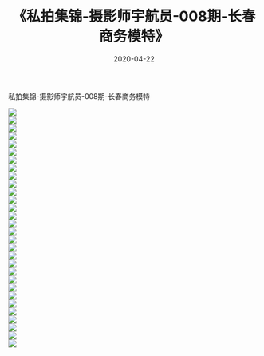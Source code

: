 ﻿---
layout: post
title:  《私拍集锦-摄影师宇航员-008期-长春商务模特》
date:   2020-04-22
img: http://imgx.orgx.ga/漏D/网络美图/2020/私拍集锦-摄影师宇航员-008期-长春商务模特/000.jpg
categories: [美女, 清纯, 唯美]
---

私拍集锦-摄影师宇航员-008期-长春商务模特

  ![](http://imgx.orgx.ga/漏D/网络美图/2020/私拍集锦-摄影师宇航员-008期-长春商务模特/001.jpg) <br> ![](http://imgx.orgx.ga/漏D/网络美图/2020/私拍集锦-摄影师宇航员-008期-长春商务模特/002.jpg) <br> ![](http://imgx.orgx.ga/漏D/网络美图/2020/私拍集锦-摄影师宇航员-008期-长春商务模特/003.jpg) <br> ![](http://imgx.orgx.ga/漏D/网络美图/2020/私拍集锦-摄影师宇航员-008期-长春商务模特/004.jpg) <br> ![](http://imgx.orgx.ga/漏D/网络美图/2020/私拍集锦-摄影师宇航员-008期-长春商务模特/005.jpg) <br> ![](http://imgx.orgx.ga/漏D/网络美图/2020/私拍集锦-摄影师宇航员-008期-长春商务模特/006.jpg) <br> ![](http://imgx.orgx.ga/漏D/网络美图/2020/私拍集锦-摄影师宇航员-008期-长春商务模特/007.jpg) <br> ![](http://imgx.orgx.ga/漏D/网络美图/2020/私拍集锦-摄影师宇航员-008期-长春商务模特/008.jpg) <br> ![](http://imgx.orgx.ga/漏D/网络美图/2020/私拍集锦-摄影师宇航员-008期-长春商务模特/009.jpg) <br> ![](http://imgx.orgx.ga/漏D/网络美图/2020/私拍集锦-摄影师宇航员-008期-长春商务模特/010.jpg) <br> ![](http://imgx.orgx.ga/漏D/网络美图/2020/私拍集锦-摄影师宇航员-008期-长春商务模特/011.jpg) <br> ![](http://imgx.orgx.ga/漏D/网络美图/2020/私拍集锦-摄影师宇航员-008期-长春商务模特/012.jpg) <br> ![](http://imgx.orgx.ga/漏D/网络美图/2020/私拍集锦-摄影师宇航员-008期-长春商务模特/013.jpg) <br> ![](http://imgx.orgx.ga/漏D/网络美图/2020/私拍集锦-摄影师宇航员-008期-长春商务模特/014.jpg) <br> ![](http://imgx.orgx.ga/漏D/网络美图/2020/私拍集锦-摄影师宇航员-008期-长春商务模特/015.jpg) <br> ![](http://imgx.orgx.ga/漏D/网络美图/2020/私拍集锦-摄影师宇航员-008期-长春商务模特/016.jpg) <br> ![](http://imgx.orgx.ga/漏D/网络美图/2020/私拍集锦-摄影师宇航员-008期-长春商务模特/017.jpg) <br> ![](http://imgx.orgx.ga/漏D/网络美图/2020/私拍集锦-摄影师宇航员-008期-长春商务模特/018.jpg) <br> ![](http://imgx.orgx.ga/漏D/网络美图/2020/私拍集锦-摄影师宇航员-008期-长春商务模特/019.jpg) <br> ![](http://imgx.orgx.ga/漏D/网络美图/2020/私拍集锦-摄影师宇航员-008期-长春商务模特/020.jpg) <br> ![](http://imgx.orgx.ga/漏D/网络美图/2020/私拍集锦-摄影师宇航员-008期-长春商务模特/021.jpg) <br> ![](http://imgx.orgx.ga/漏D/网络美图/2020/私拍集锦-摄影师宇航员-008期-长春商务模特/022.jpg) <br> ![](http://imgx.orgx.ga/漏D/网络美图/2020/私拍集锦-摄影师宇航员-008期-长春商务模特/023.jpg) <br> ![](http://imgx.orgx.ga/漏D/网络美图/2020/私拍集锦-摄影师宇航员-008期-长春商务模特/024.jpg) <br> ![](http://imgx.orgx.ga/漏D/网络美图/2020/私拍集锦-摄影师宇航员-008期-长春商务模特/025.jpg) <br> ![](http://imgx.orgx.ga/漏D/网络美图/2020/私拍集锦-摄影师宇航员-008期-长春商务模特/026.jpg) <br> ![](http://imgx.orgx.ga/漏D/网络美图/2020/私拍集锦-摄影师宇航员-008期-长春商务模特/027.jpg) <br> ![](http://imgx.orgx.ga/漏D/网络美图/2020/私拍集锦-摄影师宇航员-008期-长春商务模特/028.jpg) <br> ![](http://imgx.orgx.ga/漏D/网络美图/2020/私拍集锦-摄影师宇航员-008期-长春商务模特/029.jpg) <br> ![](http://imgx.orgx.ga/漏D/网络美图/2020/私拍集锦-摄影师宇航员-008期-长春商务模特/030.jpg) <br>